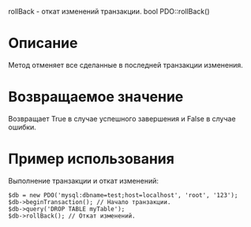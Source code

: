 rollBack - откат изменений транзакции.
    bool PDO::rollBack()

Описание
========

Метод отменяет все сделанные в последней транзакции изменения.

Возвращаемое значение
=====================

Возвращает True в случае успешного завершения и False в случае ошибки.

Пример использования
====================

Выполнение транзакции и откат изменений:

    $db = new PDO('mysql:dbname=test;host=localhost', 'root', '123');
    $db->beginTransaction(); // Начало транзакции.
    $db->query('DROP TABLE myTable');
    $db->rollBack(); // Откат изменений.
